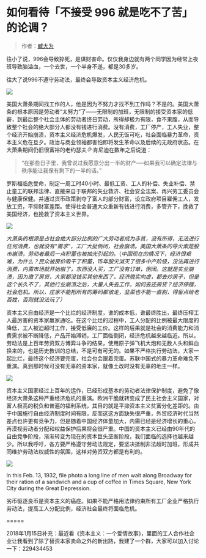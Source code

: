 # 如何看待「不接受 996 就是吃不了苦」的论调？

> 作者：[臧大为](https://www.zhihu.com/question/66480166/answer/243306730)

往小了说，996会导致猝死，是谋财害命。仅仅我身边就有两个同学因为经常上夜班导致脑溢血，一个去世，一个半身不遂，都是30多岁。

往大了说996不遵守劳动法，最终会导致资本主义经济危机。

![](https://img.hacpai.com/e/5ea968e7e863462090a9a16a86ce5f5f.jpeg)

美国大萧条期间找工作的人，他是因为不努力才找不到工作吗？不是的。美国大萧条的根本原因是劳动者“太努力”了——无限制的加班，无限制的接受资本家的低薪，到最后整个社会主体的劳动者终日劳动，所得却极为有限，食不果腹，从而导致整个社会的绝大部分人都没有钱进行消费。没有消费，工厂停产，工人失业，整个经济开始崩溃，资本主义经济危机爆发，人民无饭可吃，社会面临暴力革命，资本主义危在旦夕。政治与商业领袖都害怕即将发生革命以及后续的无政府状态。在大萧条期间仍旧很富裕的老约瑟夫·P·肯尼迪在数年之后说道：

> “在那些日子里，我曾说过我愿意分出一半的财产──如果我可以确定法律与秩序能让我保有剩下的一半的话。”

罗斯福临危受命，制定一周工时40小时、最低工资、工人的补偿、失业补偿、禁止童工的联邦法律、直接来自于联邦的失业救济、社会安全法案、再兴劳工委员会与健康保健。并通过货币政策剥夺了富人的部分财富，设立政府项目雇佣工人，发放工资，平抑财富差距。使得社会普通大众重新有钱进行消费，多管齐下，挽救了美国经济，也挽救了资本主义世界。

![](https://img.hacpai.com/e/1cb777fe6b4e4a28893876394876c185.jpeg)

_大萧条的根源是占社会绝大部分比例的广大劳动者成为赤贫，没有所得，无法进行任何消费，也就没有“需求”，工厂大批倒闭，社会崩溃。美国大萧条的导火索是股市崩溃，劳动者最后一点积蓄也被抽光引起的。_（_中国现在的情况下，经济很艰难，为什么？民众被房价吸干了积蓄，15年股灾消灭了很多中产阶级，没法再进行消费，内需市场就开始崩了，东西没人买，工厂没有订单，倒闭。这就是实业崩溃，因为缴了房贷，大家都没钱买其他东西了，经济脱实向虚，都去炒房子，但是这个长久不了，其他行业崩溃之后，大量人失去工作，如何去还房贷？经济停摆，社会危机。所以，庄家不能把所有的筹码都收走，韭菜也不能一直割，得留点给老百姓，否则就没法玩了）_

资本主义自由经济是一个比烂的经济制度，谁的成本低，谁最终胜出，最终压榨工人最厉害的资本家赢家通吃。在这个比烂的过程中，工人分配的比例被最大限度的降低，工人被迫超时工作，接受低廉的工价。这样的后果就是社会的消费能力和消费需求被不断降低，产品开始滞销，工厂面临倒闭，经济危机越来越临近。所以，劳动法是上百年劳资双方博弈斗争的结果，使用原子弹飞机大炮和无数人头和鲜血换来的，也是历史教训的总结，不是可有可无的。如果不严格执行劳动法，大家一起比烂，最终这个经济要完蛋，社会也会跟着完蛋。苏联中国式的暴力革命难免不重演。真到那时候可没有无辜的资本家，就像土改时没有无辜的地主一样。

![](https://img.hacpai.com/e/306b5728075e491396ca0dc9e266fc55.jpeg)

资本主义国家经过上百年的运作，已经形成基本的劳动者法律保护制度，避免了像经济大萧条这种严重经济危机的重演。欧洲干脆就转变成了民主社会主义国家，对富人极高的税负和普遍的福利系统，其目的就是平抑资本主义贫富分化差距的。由于中国施行自由经济制度时间有限，反而这这方面缺失很严重，外贸经济时代当然差点也许更有竞争力，但是随着中国经济体量加大，内需已经是经济增长的重心，再漠视劳动者分配和权益保护后果将会很严重。中国的资本主义已经由90年代的自由竞争阶段，渐渐转变为现在的资本巨头垄断阶段，我们面临的选择也越来越少。所以我呼吁，各方要严格遵守劳动法规定，要坚决抵制非法超时加班，形成共同维护劳动法权威性的氛围，这样对劳资双方都是有利的。

![](https://img.hacpai.com/e/1702e27be6634cccafc0d4d3d9b661cc.jpeg)

In this Feb. 13, 1932, file photo a long line of men wait along Broadway for their ration of a sandwich and a cup of coffee in Times Square, New York City during the Great Depression.

劣币驱逐良币是资本主义的癌症。如果不能严格用法律约束所有工厂企业严格执行劳动法，提高工人分配比例，经济社会最终将面临危机。

=====

2018年1月15日补充：最近看《资本主义：一个爱情故事》，里面的工人合作社企业让我看到了除了替资本家卖命之外的新出路，我建了一个群，大家可以加入讨论一下：229434453